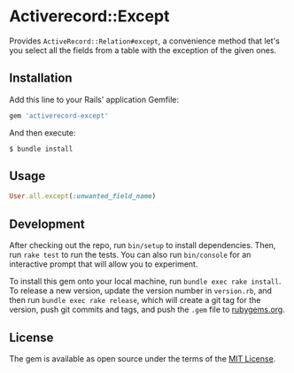 # Activerecord::Except

Provides `ActiveRecord::Relation#except`, a convenience method that let's you
select all the fields from a table with the exception of the given ones.

## Installation

Add this line to your Rails' application Gemfile:

```ruby
gem 'activerecord-except'
```

And then execute:

    $ bundle install

## Usage

```ruby
User.all.except(:unwanted_field_name)
```

## Development

After checking out the repo, run `bin/setup` to install dependencies. Then, run
`rake test` to run the tests. You can also run `bin/console` for an interactive
prompt that will allow you to experiment.

To install this gem onto your local machine, run `bundle exec rake install`. To
release a new version, update the version number in `version.rb`, and then run
`bundle exec rake release`, which will create a git tag for the version, push
git commits and tags, and push the `.gem` file to
[rubygems.org](https://rubygems.org).



## License

The gem is available as open source under the terms of the [MIT
License](https://opensource.org/licenses/MIT).

